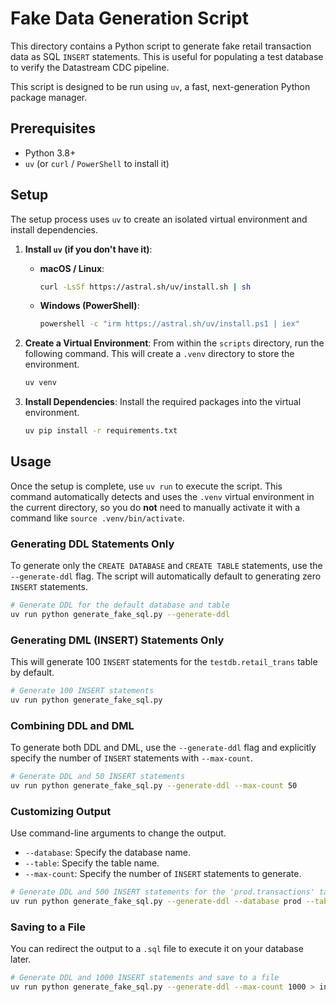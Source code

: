 # Fake Data Generation Script

This directory contains a Python script to generate fake retail transaction data as SQL `INSERT` statements. This is useful for populating a test database to verify the Datastream CDC pipeline.

This script is designed to be run using `uv`, a fast, next-generation Python package manager.

## Prerequisites

- Python 3.8+
- `uv` (or `curl` / `PowerShell` to install it)

## Setup

The setup process uses `uv` to create an isolated virtual environment and install dependencies.

1.  **Install `uv` (if you don't have it)**:
    *   **macOS / Linux**:
        ```bash
        curl -LsSf https://astral.sh/uv/install.sh | sh
        ```
    *   **Windows (PowerShell)**:
        ```bash
        powershell -c "irm https://astral.sh/uv/install.ps1 | iex"
        ```

2.  **Create a Virtual Environment**:
    From within the `scripts` directory, run the following command. This will create a `.venv` directory to store the environment.
    ```bash
    uv venv
    ```

3.  **Install Dependencies**:
    Install the required packages into the virtual environment.
    ```bash
    uv pip install -r requirements.txt
    ```

## Usage

Once the setup is complete, use `uv run` to execute the script. This command automatically detects and uses the `.venv` virtual environment in the current directory, so you do **not** need to manually activate it with a command like `source .venv/bin/activate`.

### Generating DDL Statements Only

To generate only the `CREATE DATABASE` and `CREATE TABLE` statements, use the `--generate-ddl` flag. The script will automatically default to generating zero `INSERT` statements.

```bash
# Generate DDL for the default database and table
uv run python generate_fake_sql.py --generate-ddl
```

### Generating DML (INSERT) Statements Only

This will generate 100 `INSERT` statements for the `testdb.retail_trans` table by default.

```bash
# Generate 100 INSERT statements
uv run python generate_fake_sql.py
```

### Combining DDL and DML

To generate both DDL and DML, use the `--generate-ddl` flag and explicitly specify the number of `INSERT` statements with `--max-count`.

```bash
# Generate DDL and 50 INSERT statements
uv run python generate_fake_sql.py --generate-ddl --max-count 50
```

### Customizing Output

Use command-line arguments to change the output.

-   `--database`: Specify the database name.
-   `--table`: Specify the table name.
-   `--max-count`: Specify the number of `INSERT` statements to generate.

```bash
# Generate DDL and 500 INSERT statements for the 'prod.transactions' table
uv run python generate_fake_sql.py --generate-ddl --database prod --table transactions --max-count 500
```

### Saving to a File

You can redirect the output to a `.sql` file to execute it on your database later.

```bash
# Generate DDL and 1000 INSERT statements and save to a file
uv run python generate_fake_sql.py --generate-ddl --max-count 1000 > initial_data.sql
```